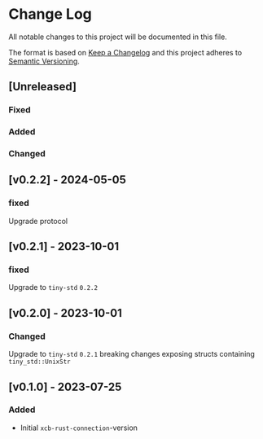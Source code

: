 # Change Log
All notable changes to this project will be documented in this file.

The format is based on [Keep a Changelog](http://keepachangelog.com/)
and this project adheres to [Semantic Versioning](http://semver.org/).
## [Unreleased]
### Fixed

### Added

### Changed

## [v0.2.2] - 2024-05-05

### fixed
Upgrade protocol

## [v0.2.1] - 2023-10-01

### fixed
Upgrade to `tiny-std` `0.2.2`

## [v0.2.0] - 2023-10-01

### Changed
Upgrade to `tiny-std` `0.2.1` breaking changes 
exposing structs containing `tiny_std::UnixStr`

## [v0.1.0] - 2023-07-25

### Added
- Initial `xcb-rust-connection`-version